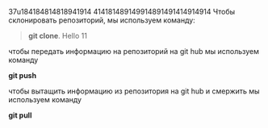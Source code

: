 37u184184814818941914
414181489149914891491414914914
Чтобы склонировать репозиторий, мы используем команду:  
> **git clone**.
Hello 11

чтобы передать информацию на репозиторий на git hub мы используем команду 

**git push**

чтобы вытащить информацию из репозитория на git hub и смержить мы используем команду 

**git pull** 

